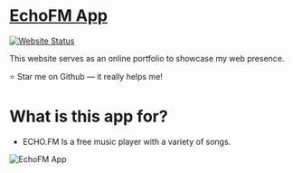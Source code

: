 # <a href="https://echofm.netlify.app/" target="_blank">EchoFM App</a>

[![Website Status](https://img.shields.io/badge/Website%20Status-Online-yellow)](https://passgenq.netlify.app/)

 <p align="justify">This website serves as an online portfolio to showcase my web presence.</p>
 <p>⭐ Star me on Github — it really helps me!</p>

# What is this app for?
 * ECHO.FM Is a free music player with a variety of songs.

![EchoFM App](https://cdn.discordapp.com/attachments/913504728778948719/1220734001640374422/Github.png?ex=66100422&is=65fd8f22&hm=177d2c1e217083f15bece6fccb8c6b9e0e5fd369a9e5c094b4c17228c51f5aa4&)
